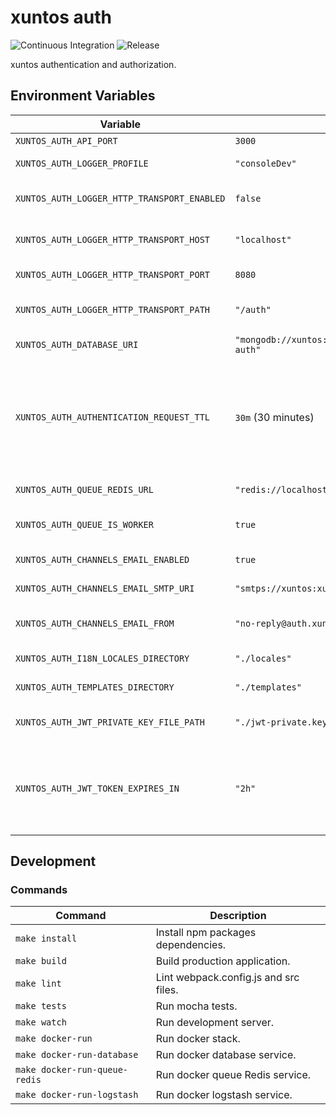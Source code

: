 # xuntos auth

![Continuous Integration](https://github.com/xuntos/xuntos-auth/workflows/Continuous%20Integration/badge.svg) ![Release](https://github.com/xuntos/xuntos-auth/workflows/Release/badge.svg)

xuntos authentication and authorization.

## Environment Variables

| Variable | Default | Description |
|--|--|--|
| `XUNTOS_AUTH_API_PORT` | `3000` | API port. |
| `XUNTOS_AUTH_LOGGER_PROFILE` | `"consoleDev"` | Logger profile. |
| `XUNTOS_AUTH_LOGGER_HTTP_TRANSPORT_ENABLED` | `false` | Enabled logger HTTP transport. |
| `XUNTOS_AUTH_LOGGER_HTTP_TRANSPORT_HOST` | `"localhost"` | Logger HTTP transport host. |
| `XUNTOS_AUTH_LOGGER_HTTP_TRANSPORT_PORT` | `8080` | Logger HTTP transport port. |
| `XUNTOS_AUTH_LOGGER_HTTP_TRANSPORT_PATH` | `"/auth"` | Logger HTTP transport path. |
| `XUNTOS_AUTH_DATABASE_URI` | `"mongodb://xuntos:xuntos@localhost:27017/xuntos-auth"` | Mongo database URI. |
| `XUNTOS_AUTH_AUTHENTICATION_REQUEST_TTL` | `30m` (30 minutes) | Authentication request time to live. Expressed in seconds or a string describing a time span [vercel/ms](https://github.com/vercel/ms). |
| `XUNTOS_AUTH_QUEUE_REDIS_URL` | `"redis://localhost:6379/0"` | Queue Redis URL. |
| `XUNTOS_AUTH_QUEUE_IS_WORKER` | `true` | Run with queue worker process. |
| `XUNTOS_AUTH_CHANNELS_EMAIL_ENABLED` | `true` | Channel email enabled. |
| `XUNTOS_AUTH_CHANNELS_EMAIL_SMTP_URI` | `"smtps://xuntos:xuntos@smtp.xuntos.dgls.me:25"` | Channel email SMTP URI. |
| `XUNTOS_AUTH_CHANNELS_EMAIL_FROM` | `"no-reply@auth.xuntos.dgls.me"` | Email Channel email from address. |
| `XUNTOS_AUTH_I18N_LOCALES_DIRECTORY` | `"./locales"` | Locales Directory. |
| `XUNTOS_AUTH_TEMPLATES_DIRECTORY` | `"./templates"` | Templates Directory. |
| `XUNTOS_AUTH_JWT_PRIVATE_KEY_FILE_PATH` | `"./jwt-private.key"` | JWT private key RSA 4096 file path. |
| `XUNTOS_AUTH_JWT_TOKEN_EXPIRES_IN` | `"2h"` | JWT expires in. Expressed in seconds or a string describing a time span [vercel/ms](https://github.com/vercel/ms). |

## Development

### Commands

| Command | Description |
|--|--|
| `make install` | Install npm packages dependencies. |
| `make build` | Build production application. |
| `make lint` | Lint webpack.config.js and src files. |
| `make tests` | Run mocha tests. |
| `make watch` | Run development server. |
| `make docker-run` | Run docker stack. |
| `make docker-run-database` | Run docker database service. |
| `make docker-run-queue-redis` | Run docker queue Redis service. |
| `make docker-run-logstash` | Run docker logstash service. |
